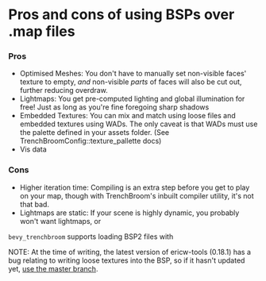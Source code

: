 # Pros and cons of using BSPs over .map files
### Pros
- Optimised Meshes: You don't have to manually set non-visible faces' texture to empty, *and* non-visible *parts* of faces will also be cut out, further reducing overdraw.
- Lightmaps: You get pre-computed lighting and global illumination for free! Just as long as you're fine foregoing sharp shadows
- Embedded Textures: You can mix and match using loose files and embedded textures using WADs. The only caveat is that WADs must use the palette defined in your assets folder. (See TrenchBroomConfig::texture_pallette docs)
- Vis data

### Cons
- Higher iteration time: Compiling is an extra step before you get to play on your map, though with TrenchBroom's inbuilt compiler utility, it's not that bad.
- Lightmaps are static: If your scene is highly dynamic, you probably won't want lightmaps, or 

`bevy_trenchbroom` supports loading BSP2 files with 

NOTE: At the time of writing, the latest version of ericw-tools (0.18.1) has a bug relating to writing loose textures into the BSP, so if it hasn't updated yet, [use the master branch](https://github.com/ericwa/ericw-tools/tree/brushbsp?tab=readme-ov-file#compiling).